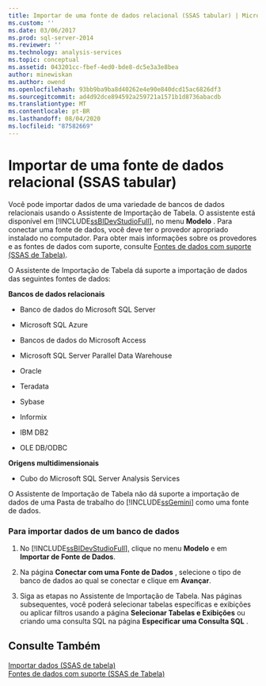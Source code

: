 ```yaml
---
title: Importar de uma fonte de dados relacional (SSAS tabular) | Microsoft Docs
ms.custom: ''
ms.date: 03/06/2017
ms.prod: sql-server-2014
ms.reviewer: ''
ms.technology: analysis-services
ms.topic: conceptual
ms.assetid: 043201cc-fbef-4ed0-bde8-dc5e3a3e8bea
author: minewiskan
ms.author: owend
ms.openlocfilehash: 93bb9ba9ba8d40262e4e90e840dcd15ac6826df3
ms.sourcegitcommit: ad4d92dce894592a259721a1571b1d8736abacdb
ms.translationtype: MT
ms.contentlocale: pt-BR
ms.lasthandoff: 08/04/2020
ms.locfileid: "87582669"
---
```

# <a name="import-from-a-relational-data-source-ssas-tabular"></a>Importar de uma fonte de dados relacional (SSAS tabular)
  Você pode importar dados de uma variedade de bancos de dados relacionais usando o Assistente de Importação de Tabela. O assistente está disponível em [!INCLUDE[ssBIDevStudioFull](../includes/ssbidevstudiofull-md.md)], no menu **Modelo** . Para conectar uma fonte de dados, você deve ter o provedor apropriado instalado no computador. Para obter mais informações sobre os provedores e as fontes de dados com suporte, consulte [Fontes de dados com suporte &#40;SSAS de Tabela&#41;](tabular-models/data-sources-supported-ssas-tabular.md).  
  
 O Assistente de Importação de Tabela dá suporte a importação de dados das seguintes fontes de dados:  
  
 **Bancos de dados relacionais**  
  
-   Banco de dados do Microsoft SQL Server  
  
-   Microsoft SQL Azure  
  
-   Bancos de dados do Microsoft Access  
  
-   Microsoft SQL Server Parallel Data Warehouse  
  
-   Oracle  
  
-   Teradata  
  
-   Sybase  
  
-   Informix  
  
-   IBM DB2  
  
-   OLE DB/ODBC  
  
 **Origens multidimensionais**  
  
-   Cubo do Microsoft SQL Server Analysis Services  
  
 O Assistente de Importação de Tabela não dá suporte a importação de dados de uma Pasta de trabalho do [!INCLUDE[ssGemini](../includes/ssgemini-md.md)] como uma fonte de dados.  
  
### <a name="to-import-data-from-a-database"></a>Para importar dados de um banco de dados  
  
1.  No [!INCLUDE[ssBIDevStudioFull](../includes/ssbidevstudiofull-md.md)], clique no menu **Modelo** e em **Importar de Fonte de Dados**.  
  
2.  Na página **Conectar com uma Fonte de Dados** , selecione o tipo de banco de dados ao qual se conectar e clique em **Avançar**.  
  
3.  Siga as etapas no Assistente de Importação de Tabela. Nas páginas subsequentes, você poderá selecionar tabelas específicas e exibições ou aplicar filtros usando a página **Selecionar Tabelas e Exibições** ou criando uma consulta SQL na página **Especificar uma Consulta SQL** .  
  
## <a name="see-also"></a>Consulte Também  
 [Importar dados &#40;SSAS de tabela&#41;](import-data-ssas-tabular.md)   
 [Fontes de dados com suporte &#40;SSAS de Tabela&#41;](tabular-models/data-sources-supported-ssas-tabular.md)  
  
  
